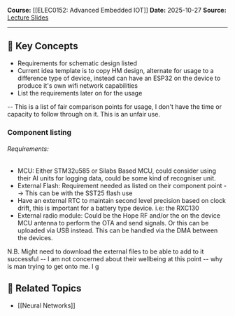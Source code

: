 
**Course:** [[ELEC0152: Advanced Embedded IOT]]
**Date:** 2025-10-27
**Source:** [Lecture Slides](url)

---

## 🧩 Key Concepts
- Requirements for schematic design listed
- Current idea template is to copy HM design, alternate for usage to a difference type of device, instead can have an ESP32 on the device to produce it's own wifi network capabilities
- List the requirements later on for the usage

-- This is a list of fair comparison points for usage, I don't have the time or capacity to follow through on it. This is an unfair use. 

### Component listing

###### Requirements:
- MCU: Either STM32u585 or Silabs Based MCU, could consider using their AI units for logging data, could be some kind of recogniser unit. 
- External Flash: Requirement needed as listed on their component point --> This can be with the SST25 flash use
- Have an external RTC to maintain second level precision based on clock drift, this is important for a battery type device. i.e: the RXC130
- External radio module: Could be the Hope RF and/or the on the device MCU antenna to perform the OTA and send signals. Or this can be uploaded via USB instead. This can be handled via the DMA between the devices. 


N.B. Might need to download the external files to be able to add to it successful
-- I am not concerned about their wellbeing at this point -- why is man trying to get onto me. I g
## 🔗 Related Topics
- [[Neural Networks]]
